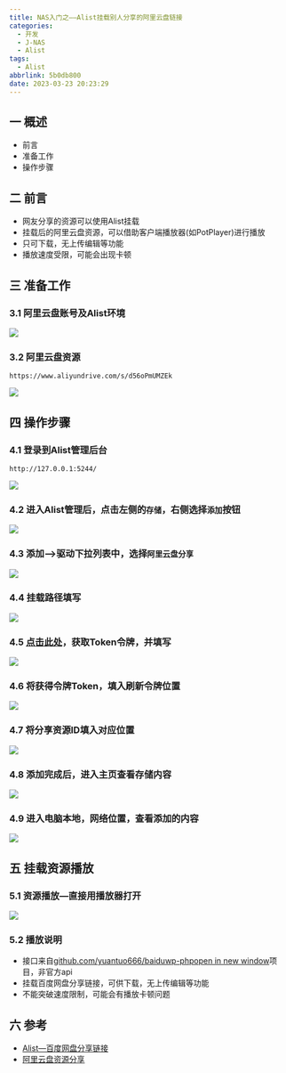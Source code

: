 ```yaml
---
title: NAS入门之——Alist挂载别人分享的阿里云盘链接
categories:
  - 开发
  - J-NAS
  - Alist
tags:
  - Alist
abbrlink: 5b0db800
date: 2023-03-23 20:23:29
---
```

## 一 概述

* 前言
* 准备工作
* 操作步骤

<!--more-->

## 二  前言

* 网友分享的资源可以使用Alist挂载
* 挂载后的阿里云盘资源，可以借助客户端播放器(如PotPlayer)进行播放
* 只可下载，无上传编辑等功能
* 播放速度受限，可能会出现卡顿

## 三 准备工作

### 3.1 阿里云盘账号及Alist环境

![][1]

### 3.2 阿里云盘资源

```
https://www.aliyundrive.com/s/d56oPmUMZEk
```

![][2]

## 四 操作步骤

### 4.1 登录到Alist管理后台

```
http://127.0.0.1:5244/
```

![][3]

### 4.2 进入Alist管理后，点击左侧的`存储`，右侧选择`添加`按钮

![][4]

### 4.3 添加—>驱动下拉列表中，选择`阿里云盘分享`

![][5]

### 4.4 挂载路径填写
![][6]

### 4.5 [点击此处][00]，获取Token令牌，并填写
![][7]

### 4.6 将获得令牌Token，填入刷新令牌位置
![][8]

### 4.7 将分享资源ID填入对应位置
![][9]

### 4.8 添加完成后，进入主页查看存储内容

![][10]

### 4.9 进入电脑本地，网络位置，查看添加的内容

![][11]

## 五 挂载资源播放

### 5.1 资源播放—直接用播放器打开
![][12]

### 5.2 播放说明

* 接口来自[github.com/yuantuo666/baiduwp-phpopen in new window](https://github.com/yuantuo666/baiduwp-php)项目，非官方api
* 挂载百度网盘分享链接，可供下载，无上传编辑等功能
* 不能突破速度限制，可能会有播放卡顿问题

## 六 参考

* [Alist—百度网盘分享链接](https://alist.nn.ci/zh/guide/drivers/baidu_share.html)
* [阿里云盘资源分享](https://wp.gxnas.com/11785.html)



[00]:https://alist.nn.ci/zh/guide/drivers/aliyundrive.html
[1]:https://raw.githubusercontent.com/PGzxc/CDN/master/blog-nas/nas-alist-add-account-info.png
[2]:https://raw.githubusercontent.com/PGzxc/CDN/master/blog-nas/nas-alist-add-share-content.png
[3]:https://raw.githubusercontent.com/PGzxc/CDN/master/blog-nas/nas-alist-add-manager-home.png
[4]:https://raw.githubusercontent.com/PGzxc/CDN/master/blog-nas/nas-alist-add-manager-storage-add.png
[5]:https://raw.githubusercontent.com/PGzxc/CDN/master/blog-nas/nas-alist-add-manager-storage-add-drive.png
[6]:https://raw.githubusercontent.com/PGzxc/CDN/master/blog-nas/nas-alist-add-manager-storage-add-path.png
[7]:https://raw.githubusercontent.com/PGzxc/CDN/master/blog-nas/nas-alist-add-account-token-get.png
[8]:https://raw.githubusercontent.com/PGzxc/CDN/master/blog-nas/nas-alist-add-account-token-set.png
[9]:https://raw.githubusercontent.com/PGzxc/CDN/master/blog-nas/nas-alist-add-account-shareid-set.png
[10]:https://raw.githubusercontent.com/PGzxc/CDN/master/blog-nas/nas-alist-add-share-finish-home.png
[11]:https://raw.githubusercontent.com/PGzxc/CDN/master/blog-nas/nas-alist-add-computer-disk-pan.png
[12]:https://raw.githubusercontent.com/PGzxc/CDN/master/blog-nas/nas-alist-add-computer-res-play.png